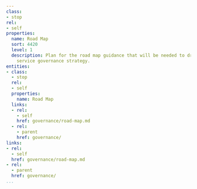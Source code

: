 ```yaml
---
class:
- stop
rel:
- self
properties:
  name: Road Map
  sort: 4420
  level: 1
  description: Plan for the road map guidance that will be needed to drive a wider
    service governance strategy.
entities:
- class:
  - stop
  rel:
  - self
  properties:
    name: Road Map
  links:
  - rel:
    - self
    href: governance/road-map.md
  - rel:
    - parent
    href: governance/
links:
- rel:
  - self
  href: governance/road-map.md
- rel:
  - parent
  href: governance/
...
```

